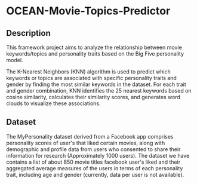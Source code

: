 # OCEAN-Movie-Topics-Predictor

## Description
This framework project aims to analyze the relationship between movie keywords/topics and personality traits based on the Big Five personality model.   
   
The K-Nearest Neighbors (KNN) algorithm is used to predict which keywords or topics are associated with specific personality traits and gender by finding the most similar keywords in the dataset. For each trait and gender combination, KNN identifies the 25 nearest keywords based on cosine similarity, calculates their similarity scores, and generates word clouds to visualize these associations. 
   
## Dataset
The MyPersonality dataset derived from a Facebook app comprises personality scores of user's that liked certain movies, along with demographic and profile data from users who consented to share their information for research (Approximately 1000 users). The dataset we have contains a list of about 850 movie titles facebook user's liked and their aggregated average measures of the users in terms of each personality trait, including age and gender (currently, data per user is not available).
